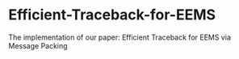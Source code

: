 # Efficient-Traceback-for-EEMS
The implementation of our paper: Efficient Traceback for EEMS via Message Packing
